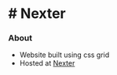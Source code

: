 # # Nexter

### About

- Website built using css grid
- Hosted at [Nexter](https://sharang1996.github.io/Nexter/index.html)
